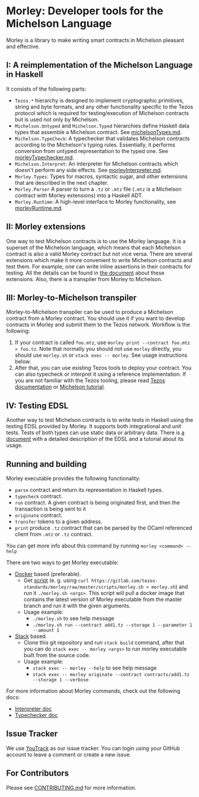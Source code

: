 <!--

© 2019 Tocqueville Group

SPDX-License-Identifier: AGPL-3.0-or-later

-->


# Morley: Developer tools for the Michelson Language

Morley is a library to make writing smart contracts in Michelson pleasant and
effective.

## I: A reimplementation of the Michelson Language in Haskell

It consists of the following parts:

- `Tezos.*` hierarchy is designed to implement cryptographic primitives, string and byte formats, and any other functionality specific to the Tezos protocol which is required for testing/execution of Michelson contracts but is used not only by Michelson.
- `Michelson.Untyped` and `Michelson.Typed` hierarchies define Haskell data types that assemble a Michelson contract. See [michelsonTypes.md](/docs/michelsonTypes.md).
- `Michelson.TypeCheck`: A typechecker that validates Michelson contracts according to the Michelson's typing rules. Essentially, it performs conversion from untyped representation to the typed one. See [morleyTypechecker.md](/docs/morleyTypechecker.md).
- `Michelson.Interpret`: An interpreter for Michelson contracts which doesn't perform any side effects. See [morleyInterpreter.md](/docs/morleyInterpreter.md).
- `Morley.Types`: Types for macros, syntactic sugar, and other extensions that are described in the next chapter.
- `Morley.Parser` A parser to turn a `.tz` or `.mtz` file (`.mtz` is a Michelson contract with Morley extensions) into a Haskell ADT.
- `Morley.Runtime`: A high-level interface to Morley functionality, see [morleyRuntime.md](/docs/morleyRuntime.md).

## II: Morley extensions

One way to test Michelson contracts is to use the Morley language.
It is a superset of the Michelson language, which means that each Michelson contract is also a valid Morley contract but not vice versa.
There are several extensions which make it more convenient to write Michelson contracts and test them.
For example, one can write inline assertions in their contracts for testing.
All the details can be found in [the document](/docs/morleyLanguage.md) about these extensions.
Also, there is a transpiler from Morley to Michelson.

## III: Morley-to-Michelson transpiler

Morley-to-Michelson transpiler can be used to produce a Michelson contract from a Morley contract.
You should use it if you want to develop contracts in Morley and submit them to the Tezos network.
Workflow is the following:

1. If your contract is called `foo.mtz`, use `morley print --contract foo.mtz > foo.tz`. Note that normally you should not use `morley` directly, you should use `morley.sh` or `stack exec -- morley`. See usage instructions below.
2. After that, you can use existing Tezos tools to deploy your contract. You can also typecheck or interpret it using a reference implementation. If you are not familiar with the Tezos tooling, please read [Tezos documentation](http://tezos.gitlab.io/zeronet/index.html) or [Michelson tutorial](https://gitlab.com/tezos-standards/michelson-tutorial).

## IV: Testing EDSL

Another way to test Michelson contracts is to write tests in Haskell using the testing EDSL provided by Morley.
It supports both integrational and unit tests.
Tests of both types can use static data or arbitrary data.
There is [a document](/docs/testingEDSL.md) with a detailed description of the EDSL and a tutorial about its usage.

## Running and building

Morley executable provides the following functionality:
- `parse` contract and return its representation in Haskell types.
- `typecheck` contract.
- `run` contract. A given contract is being originated first, and then the transaction is being sent to it
- `originate` contract.
- `transfer` tokens to a given address.
- `print` produce `.tz` contract that can be parsed by the OCaml referenced client from `.mtz` or `.tz` contract.

You can get more info about this command by running `morley <command> --help`

There are two ways to get Morley executable:
- [Docker](https://docs.docker.com/) based (preferable).
  * Get [script](/scripts/morley.sh)
 (e. g. using `curl https://gitlab.com/tezos-standards/morley/raw/master/scripts/morley.sh > morley.sh`)
  and run it `./morley.sh <args>`. This script will pull a docker image that contains the latest version of Morley executable from the master branch and run it with the given arguments.
  * Usage example:
    + `./morley.sh` to see help message
    + `./morley.sh run --contract add1.tz --storage 1 --parameter 1 --amount 1`
- [Stack](https://docs.haskellstack.org/en/stable/README/) based.
  * Clone this git repository and run `stack build` command,
    after that you can do `stack exec -- morley <args>` to run morley executable built from the source code.
  * Usage example:
    + `stack exec -- morley --help` to see help message
    + `stack exec -- morley originate --contract contracts/add1.tz --storage 1 --verbose`

For more information about Morley commands, check out the following docs:
- [Interpreter doc](/docs/morleyInterpreter.md)
- [Typechecker doc](/docs/morleyTypechecker.md)

## Issue Tracker

We use [YouTrack](https://issues.serokell.io/issues/TM) as our issue
tracker. You can login using your GitHub account to leave a comment or
create a new issue.

## For Contributors

Please see [CONTRIBUTING.md](CONTRIBUTING.md) for more information.
